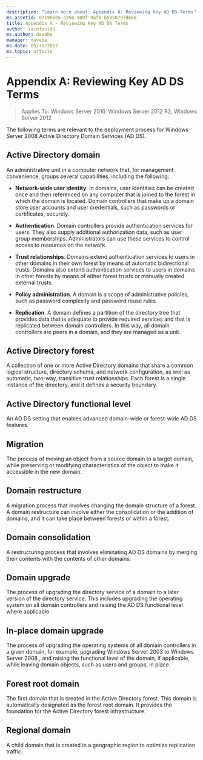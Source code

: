 ```yaml
---
description: "Learn more about: Appendix A: Reviewing Key AD DS Terms"
ms.assetid: 87196b65-a356-409f-9af0-b5950797d668
title: Appendix A - Reviewing Key AD DS Terms
author: iainfoulds
ms.author: daveba
manager: daveba
ms.date: 05/31/2017
ms.topic: article
---
```


# Appendix A: Reviewing Key AD DS Terms

>Applies To: Windows Server 2016, Windows Server 2012 R2, Windows Server 2012

The following terms are relevant to the deployment process for  Windows Server 2008  Active Directory Domain Services (AD DS).

## Active Directory domain
An administrative unit in a computer network that, for management convenience, groups several capabilities, including the following:

-   **Network-wide user identity**. In domains, user identities can be created once and then referenced on any computer that is joined to the forest in which the domain is located. Domain controllers that make up a domain store user accounts and user credentials, such as passwords or certificates, securely.

-   **Authentication**. Domain controllers provide authentication services for users. They also supply additional authorization data, such as user group memberships. Administrators can use these services to control access to resources on the network.

-   **Trust relationships**. Domains extend authentication services to users in other domains in their own forest by means of automatic bidirectional trusts. Domains also extend authentication services to users in domains in other forests by means of either forest trusts or manually created external trusts.

-   **Policy administration**. A domain is a scope of administrative policies, such as password complexity and password reuse rules.

-   **Replication**. A domain defines a partition of the directory tree that provides data that is adequate to provide required services and that is replicated between domain controllers. In this way, all domain controllers are peers in a domain, and they are managed as a unit.

## Active Directory forest
A collection of one or more Active Directory domains that share a common logical structure, directory schema, and network configuration, as well as automatic, two-way, transitive trust relationships. Each forest is a single instance of the directory, and it defines a security boundary.

## Active Directory functional level
An AD DS setting that enables advanced domain-wide or forest-wide AD DS features.

## Migration
The process of moving an object from a source domain to a target domain, while preserving or modifying characteristics of the object to make it accessible in the new domain.

## Domain restructure
A migration process that involves changing the domain structure of a forest. A domain restructure can involve either the consolidation or the addition of domains, and it can take place between forests or within a forest.

## Domain consolidation
A restructuring process that involves eliminating AD DS domains by merging their contents with the contents of other domains.

## Domain upgrade
The process of upgrading the directory service of a domain to a later version of the directory service. This includes upgrading the operating system on all domain controllers and raising the AD DS functional level where applicable.

## In-place domain upgrade
The process of upgrading the operating systems of all domain controllers in a given domain, for example, upgrading Windows Server 2003 to  Windows Server 2008 , and raising the functional level of the domain, if applicable, while leaving domain objects, such as users and groups, in place.

## Forest root domain
The first domain that is created in the Active Directory forest. This domain is automatically designated as the forest root domain. It provides the foundation for the Active Directory forest infrastructure.

## Regional domain
A child domain that is created in a geographic region to optimize replication traffic.




